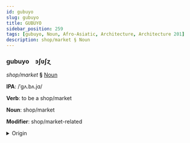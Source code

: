 ```yaml
---
id: gubuyo
slug: gubuyo
title: GUBUYO
sidebar_position: 259
tags: [gubuyo, Noun, Afro-Asiatic, Architecture, Architecture 201]
description: shop/market § Noun
---
```


### gubuyo&emsp;<span kind="abugida">ꜿʃʋʃɀ</span>

*shop/market* **§** [Noun](../../tags/Noun)

**IPA**: /ˈgʌ.bʌ.jɑ/

**Verb**: to be a shop/market

**Noun**: shop/market

**Modifier**: shop/market-related

<details>
    <summary>Origin</summary>
    Amharic ገበያ gäbäya [gəβ̞əja]<br/>
    <em>Afro-Asiatic Language Family</em>
</details>